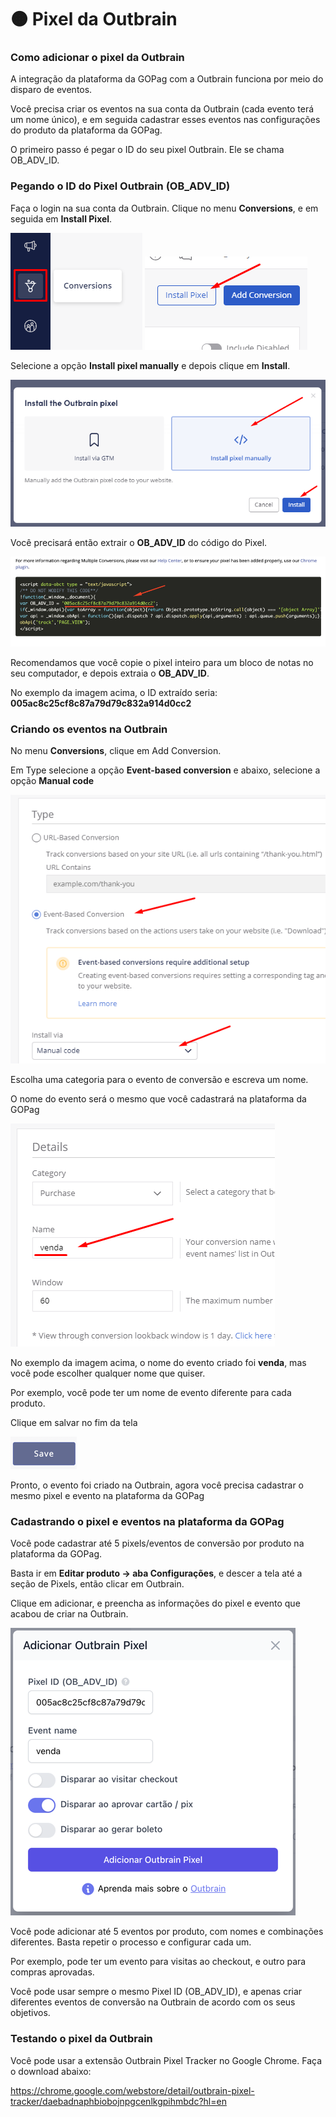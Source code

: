 # 🟠 Pixel da Outbrain

### Como adicionar o pixel da Outbrain

A integração da plataforma da GOPag com a Outbrain funciona por meio do disparo de eventos.

Você precisa criar os eventos na sua conta da Outbrain (cada evento terá um nome único), e em seguida cadastrar esses eventos nas configurações do produto da plataforma da GOPag.

O primeiro passo é pegar o ID do seu pixel Outbrain. Ele se chama OB_ADV_ID.

### Pegando o ID do Pixel Outbrain (OB_ADV_ID)

Faça o login na sua conta da Outbrain. Clique no menu **Conversions**, e em seguida em **Install Pixel**.

![](/assets/ads/27_outbrain_pixel.png)
![](/assets/ads/28_outbrain_pixel_install.png)

Selecione a opção **Install pixel manually** e depois clique em **Install**.

![](/assets/ads/29_outbrain_pixel_install_manual.png)

Você precisará então extrair o **OB_ADV_ID** do código do Pixel.

![](/assets/ads/30_outbrain_pixel_install_cod.png)

Recomendamos que você copie o pixel inteiro para um bloco de notas no seu computador, e depois extraia o **OB_ADV_ID**.

No exemplo da imagem acima, o ID extraído seria: **005ac8c25cf8c87a79d79c832a914d0cc2**

### Criando os eventos na Outbrain

No menu **Conversions**, clique em Add Conversion.

Em Type selecione a opção **Event-based conversion** e abaixo, selecione a opção **Manual code**

![](/assets/ads/31_outbrain_pixel_eventos.png)

Escolha uma categoria para o evento de conversão e escreva um nome.

O nome do evento será o mesmo que você cadastrará na plataforma da GOPag

![](/assets/ads/32_outbrain_pixel_eventos_name.png)

No exemplo da imagem acima, o nome do evento criado foi **venda**, mas você pode escolher qualquer nome que quiser.

Por exemplo, você pode ter um nome de evento diferente para cada produto.

Clique em salvar no fim da tela

![](/assets/ads/33_outbrain_pixel_save.png)

Pronto, o evento foi criado na Outbrain, agora você precisa cadastrar o mesmo pixel e evento na plataforma da GOPag

### Cadastrando o pixel e eventos na plataforma da GOPag

Você pode cadastrar até 5 pixels/eventos de conversão por produto na plataforma da GOPag.

Basta ir em **Editar produto -> aba Configurações**, e descer a tela até a seção de Pixels, então clicar em Outbrain.

Clique em adicionar, e preencha as informações do pixel e evento que acabou de criar na Outbrain.

![](/assets/ads/34_outbrain_pixel_add.png)

Você pode adicionar até 5 eventos por produto, com nomes e combinações diferentes. Basta repetir o processo e configurar cada um.

Por exemplo, pode ter um evento para visitas ao checkout, e outro para compras aprovadas.

Você pode usar sempre o mesmo Pixel ID (OB_ADV_ID), e apenas criar diferentes eventos de conversão na Outbrain de acordo com os seus objetivos.

### Testando o pixel da Outbrain

Você pode usar a extensão Outbrain Pixel Tracker no Google Chrome. Faça o download abaixo:

https://chrome.google.com/webstore/detail/outbrain-pixel-tracker/daebadnaphbiobojnpgcenlkgpihmbdc?hl=en

<br>
<br>